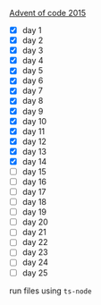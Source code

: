 [Advent of code 2015](https://adventofcode.com/2015)

-   [x] day 1
-   [x] day 2
-   [x] day 3
-   [x] day 4
-   [x] day 5
-   [x] day 6
-   [x] day 7
-   [x] day 8
-   [x] day 9
-   [x] day 10
-   [x] day 11
-   [x] day 12
-   [x] day 13
-   [x] day 14
-   [ ] day 15
-   [ ] day 16
-   [ ] day 17
-   [ ] day 18
-   [ ] day 19
-   [ ] day 20
-   [ ] day 21
-   [ ] day 22
-   [ ] day 23
-   [ ] day 24
-   [ ] day 25

run files using `ts-node`
